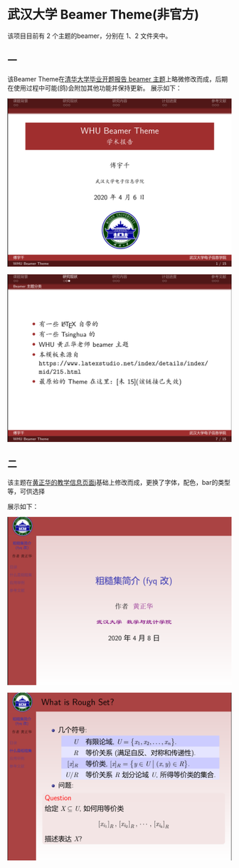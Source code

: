 # 武汉大学 Beamer Theme(非官方)
该项目目前有 2 个主题的beamer，分别在 1、2 文件夹中。

## 一

该Beamer Theme在[清华大学毕业开题报告 beamer 主题](https://www.latexstudio.net/index/details/index/mid/215.html)上略微修改而成，后期在使用过程中可能(鸽)会附加其他功能并保持更新。
展示如下：

![首页](1/beamer-1.png)

![content](1/beamer-2.png)

## 二

该主题在[黄正华的教学信息页面](http://aff.whu.edu.cn/huangzh/)j基础上修改而成，更换了字体，配色，bar的类型等，可供选择

展示如下：

![content](2\1.png)

![content](2\2.png)